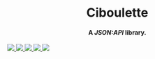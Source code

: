 <center><h1> Ciboulette </h1>

<h4><b>A <em>JSON:API</em> library.</b></h4>

</center>
<a href="https://gitlab.com/basiliq/ciboulette/-/pipelines" alt="Gitlab pipeline status">
  <img src="https://img.shields.io/gitlab/pipeline/basiliq/ciboulette/master">
</a>
<a href="https://codecov.io/gl/basiliq/ciboulette" alt="Codecov">
  <img src="https://img.shields.io/codecov/c/gitlab/basiliq/ciboulette?token=VvlgNHrRh2">
</a>
<a href="https://crates.io/crates/ciboulette" alt="Crates.io version">
  <img src="https://img.shields.io/crates/v/ciboulette">
</a>
<a href="https://crates.io/crates/ciboulette" alt="Crates.io license">
  <img src="https://img.shields.io/crates/l/ciboulette?label=license">
</a>
<a href="https://docs.rs/ciboulette" alt="Docs.rs">
  <img src="https://docs.rs/ciboulette/badge.svg">
</a>

